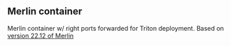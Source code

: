 ## Merlin container 
Merlin container w/ right ports forwarded for Triton deployment. Based on [version 22.12 of Merlin](nvcr.io/nvidia/merlin/merlin-pytorch:22.12)